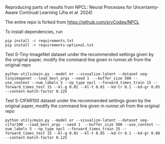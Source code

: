 Reproducing parts of results from NPCL: Neural Processes for Uncertainty-Aware Continual Learning (Jha et al. 2024)

The entire repo is forked from https://github.com/srvCodes/NPCL

To install dependencies, run
```
pip install -r requirements.txt
pip install -r requirements-optional.txt
```

Test S-Tiny-ImageNet dataset under the recommended settings given by the original paper, modify the command line given in _runner.sh_ from the original repo
```
python utils/main.py --model er --visualize-latent --dataset seq-tinyimagenet --load_best_args --seed 1  --buffer_size 500 --use_context --num_labels 5 --np_type npcl --forward_times_train 15 --forward_times_test 15 --kl-g 0.01 --kl-t 0.01 --kd-tr 0.1 --kd-gr 0.05 --context-batch-factor 0.125
```

Test S-CIFAR100 dataset under the recommended settings given by the original paper, modify the command line given in _runner.sh_ from the original repo
```
python utils/main.py --model er --visualize-latent --dataset seq-cifar100 --load_best_args --seed 1  --buffer_size 500 --use_context --num_labels 5 --np_type npcl --forward_times_train 15 --forward_times_test 15 --kl-g 0.01 --kl-t 0.05 --kd-tr 0.1 --kd-gr 0.08 --context-batch-factor 0.125
```

